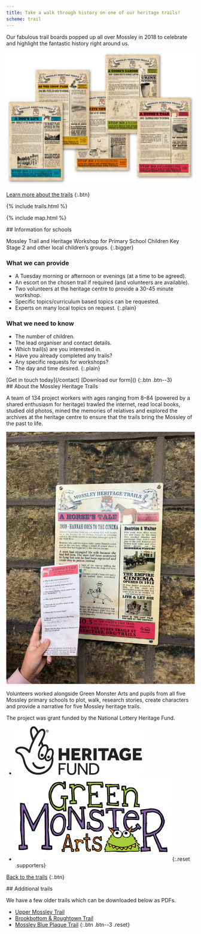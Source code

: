 ```yaml
---
title: Take a walk through history on one of our heritage trails!
scheme: trail
---
```

<section class="section section--first" markdown="1">
Our fabulous trail boards popped up all over Mossley in 2018 to celebrate and highlight the fantastic history right around us.

![Montage of trail boards](/images/home/MH_TrailsPosters_@2x.png)

[Learn more about the trails]()
{:.btn}
</section>

<section class="section section--textured section--centred">
{% include trails.html %}
</section>

{% include map.html %}

<section class="section section--centred section--filled" markdown="1">
<div class="lozenge" markdown="1">
## Information for schools

Mossley Trail and Heritage Workshop for Primary School Children Key Stage 2 and other local children’s groups.
{:.bigger}

### What we can provide

- A Tuesday morning or afternoon or evenings (at a time to be agreed).
- An escort on the chosen trail if required (and volunteers are available).
- Two volunteers at the heritage centre to provide a 30-45 minute workshop.
- Specific topics/curriculum based topics can be requested.
- Experts on many local topics on request.
{:.plain}

### What we need to know

- The number of children.
- The lead organiser and contact details.
- Which trail(s) are you interested in.
- Have you already completed any trails?
- Any specific requests for workshops?
- The day and time desired.
{:.plain}
</div>
[Get in touch today](/contact) [Download our form]()
{:.btn .btn--3}
</section>

<section class="section" markdown="1">
## About the Mossley Heritage Trails

A team of 134 project workers with ages ranging from 8–84 (powered by a shared enthusiasm for heritage) trawled the internet, read local books, studied old photos, mined the memories of relatives and explored the archives at the heritage centre to ensure that the trails bring the Mossley of the past to life.

![Photograph of a trail board](/images/trails/MH_Trails_photo_of_boards_treated.jpg)

Volunteers worked alongside Green Monster Arts and pupils from all five Mossley primary schools to plot, walk, research stories, create characters and provide a narrative for five Mossley heritage trails.

The project was grant funded by the National Lottery Heritage Fund.

- ![Heritage Lottery Fund logo](/images/trails/HeritageFund.svg)
- ![Green Monster Arts logo](/images/trails/MH_GreenMonsterArts@2x.png)
{:.reset .supporters}

[Back to the trails]()
{:.btn}
</section>

<section class="section section--centred section--filled" markdown="1">
## Additional trails

We have a few older trails which can be downloaded below as PDFs.

- [Upper Mossley Trail]()
- [Brookbottom & Roughtown Trail]()
- [Mossley Blue Plaque Trail]()
{:.btn .btn--3 .reset}
</section>
